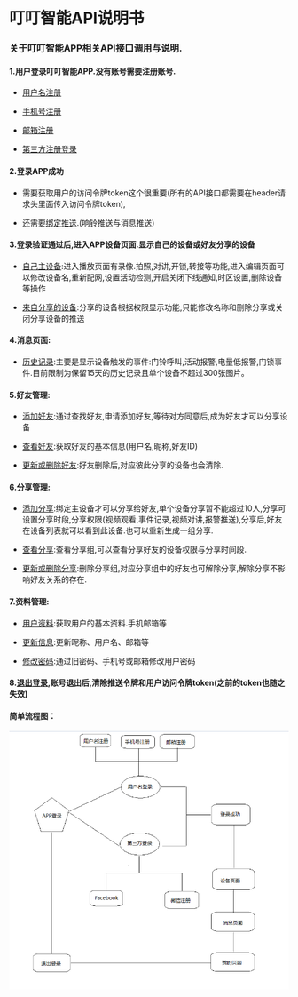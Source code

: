 # 叮叮智能API说明书

### 关于叮叮智能APP相关API接口调用与说明.

#### 1.用户登录叮叮智能APP.没有账号需要注册账号.

* [用户名注册](/../zhang-hao-zhu-ce/yong-hu-ming-zhu-ce.html)

* [手机号注册](/../zhang-hao-zhu-ce/shou-ji-hao-zhu-ce.html)

* [邮箱注册](/../zhang-hao-zhu-ce/you-xiang-zhu-ce.html)

* [第三方注册登录](/../deng-lu-yu-tui-chu/zhang-hao-deng-lu/di-san-fang-deng-lu.html)

#### 2.登录APP成功

* 需要获取用户的访问令牌token这个很重要\(所有的API接口都需要在header请求头里面传入访问令牌token\),

* 还需要[绑定推送](/../deng-lu-yu-tui-chu.html).\(响铃推送与消息推送\)

#### 3.登录验证通过后,进入APP设备页面.显示自己的设备或好友分享的设备

* [自己主设备](/../she-bei-xiang-guan/wo-de-she-bei.html):进入播放页面有录像.拍照,对讲,开锁,转接等功能,进入编辑页面可以修改设备名,重新配网,设置活动检测,开启关闭下线通知,时区设置,删除设备等操作

* [来自分享的设备](/../she-bei-xiang-guan/fen-xiang-she-bei.html):分享的设备根据权限显示功能,只能修改名称和删除分享或关闭分享设备的推送

#### 4.消息页面:

* [历史记录](/../xiao-xi-xiang-guan/li-shi-ji-lu.html):主要是显示设备触发的事件:门铃呼叫,活动报警,电量低报警,门锁事件.目前限制为保留15天的历史记录且单个设备不超过300张图片。

#### 5.好友管理:

* [添加好友](/../hao-you-guan-li/tian-jia-hao-you.html):通过查找好友,申请添加好友,等待对方同意后,成为好友才可以分享设备

* [查看好友](/../hao-you-guan-li/cha-kan-hao-you.html):获取好友的基本信息\(用户名,昵称,好友ID\)

* [更新或删除好友](/../hao-you-guan-li/geng-xin-yu-shan-chu.html):好友删除后,对应彼此分享的设备也会清除.

#### 6.分享管理:

* [添加分享](/../fen-xiang-guan-li/tian-jia-fen-xiang.html):绑定主设备才可以分享给好友,单个设备分享暂不能超过10人,分享可设置分享时段,分享权限\(视频观看,事件记录,视频对讲,报警推送\),分享后,好友在设备列表就可以看到此设备.也可以重新生成一组分享.

* [查看分享](/../fen-xiang-guan-li/cha-kan-fen-xiang.html):查看分享组,可以查看分享好友的设备权限与分享时间段.

* [更新或删除分享](/../fen-xiang-guan-li/geng-xin-yu-shan-chu.html):删除分享组,对应分享组中的好友也可解除分享,解除分享不影响好友关系的存在.

#### 7.资料管理:

* [用户资料](/../zi-liao-guan-li/yong-hu-zi-liao.html):获取用户的基本资料.手机邮箱等

* [更新信息](/../zi-liao-guan-li/geng-xin-zi-liao.html):更新昵称、用户名、邮箱等

* [修改密码](/../zi-liao-guan-li/xiu-gai-mi-ma.html):通过旧密码、手机号或邮箱修改用户密码

#### 8.[退出登录](/../deng-lu-yu-tui-chu/zhang-hao-tui-chu.html),账号退出后,清除推送令牌和用户访问令牌token\(之前的token也随之失效\)

#### 简单流程图：

![](/assets/TIM截图20190306161312.png)

